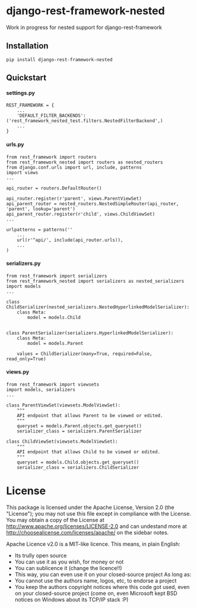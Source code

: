 # django-rest-framework-nested
Work in progress for nested support for django-rest-framework


Installation
------------

```pip install django-rest-framework-nested```


Quickstart
----------

#### settings.py
```
REST_FRAMEWORK = {
    ...
    'DEFAULT_FILTER_BACKENDS': ('rest_framework_nested_test.filters.NestedFilterBackend',)
    ...
}
```

#### urls.py
```
from rest_framework import routers
from rest_framework_nested import routers as nested_routers
from django.conf.urls import url, include, patterns
import views
...

api_router = routers.DefaultRouter()

api_router.register(r'parent', views.ParentViewSet)
api_parent_router = nested_routers.NestedSimpleRouter(api_router, 'parent', lookup='parent')
api_parent_router.register(r'child', views.ChildViewSet)
...

urlpatterns = patterns(''
    ...
    url(r'^api/', include(api_router.urls)),
    ...
)
```

#### serializers.py
```
from rest_framework import serializers
from rest_framework_nested import serializers as nested_serializers
import models
...

class ChildSerializer(nested_serializers.NestedHyperlinkedModelSerializer):
    class Meta:
        model = models.Child


class ParentSerializer(serializers.HyperlinkedModelSerializer):
    class Meta:
        model = models.Parent

    values = ChildSerializer(many=True, required=False, read_only=True)
```

#### views.py
```
from rest_framework import viewsets
import models, serializers
...

class ParentViewSet(viewsets.ModelViewSet):
    """
    API endpoint that allows Parent to be viewed or edited.
    """
    queryset = models.Parent.objects.get_queryset()
    serializer_class = serializers.ParentSerializer

class ChildViewSet(viewsets.ModelViewSet):
    """
    API endpoint that allows Child to be viewed or edited.
    """
    queryset = models.Child.objects.get_queryset()
    serializer_class = serializers.ChildSerializer
```

License
=======

This package is licensed under the Apache License, Version 2.0 (the "License");
you may not use this file except in compliance with the License.
You may obtain a copy of the License at http://www.apache.org/licenses/LICENSE-2.0
and can undestand more at http://choosealicense.com/licenses/apache/ on the
sidebar notes.

Apache Licence v2.0 is a MIT-like licence. This means, in plain English:
- Its trully open source
- You can use it as you wish, for money or not
- You can sublicence it (change the licence!!)
- This way, you can even use it on your closed-source project
As long as:
- You cannot use the authors name, logos, etc, to endorse a project
- You keep the authors copyright notices where this code got used, even on your closed-source project
(come on, even Microsoft kept BSD notices on Windows about its TCP/IP stack :P)